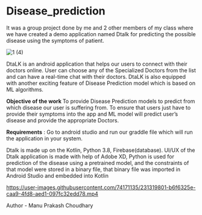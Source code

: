 # Disease_prediction
It was a group project done by me and 2 other members of my class where we have created a demo application named Dtalk for predicting the possible disease using the symptoms of patient.

![1 (4)](https://user-images.githubusercontent.com/74171135/148676965-b20d9888-b53f-4af9-8eda-e026d65d62e2.jpeg)

DtaLK  is an android application that helps our users to connect with their doctors online.
User can choose any of the Specialized Doctors from the list and can have a real-time chat with their doctors.
DtaLK is also equipped with another exciting feature of Disease Prediction model which is based on ML algorithms.


<b>**Objective of the work** </b>
To provide Disease Prediction models to predict from which disease our user is suffering from. To ensure that users just have to provide their symptoms into the app and ML model will predict user’s disease and provide the appropriate Doctors.

**Requirements** : Go to android studio and run our graddle file which will run the application in your system.



Dtalk is made up on the Kotlin, Python 3.8, Firebase(database). UI/UX of the Dtalk application is made with help of Adobe XD, Python is used for prediction of the disease using a pretrained model, and the constraints of that model were stored in a binary file, that binary file was imported in Android Studio and embedded into Kotlin





https://user-images.githubusercontent.com/74171135/231319801-b6f6325e-caa9-4fd8-aed1-097fc32edd78.mp4

Author - Manu Prakash Choudhary
